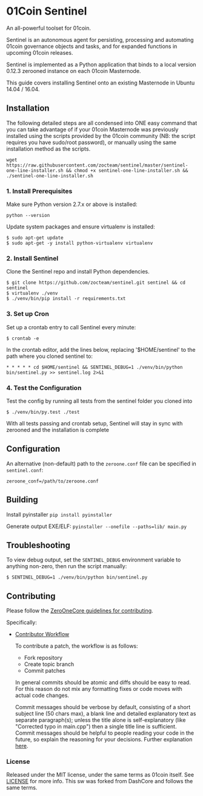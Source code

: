 # 01Coin Sentinel

An all-powerful toolset for 01coin.

Sentinel is an autonomous agent for persisting, processing and automating 01coin governance objects and tasks, and for expanded functions in upcoming 01coin releases.

Sentinel is implemented as a Python application that binds to a local version 0.12.3 zerooned instance on each 01coin Masternode.

This guide covers installing Sentinel onto an existing Masternode in Ubuntu 14.04 / 16.04.

## Installation

The following detailed steps are all condensed into ONE easy command that you can take advantage of if your 01coin Masternode was  previously installed using the scripts provided by the 01coin community (NB: the script requires you have sudo/root password), or manually using the same installation method as the scripts.

    wget https://raw.githubusercontent.com/zocteam/sentinel/master/sentinel-one-line-installer.sh && chmod +x sentinel-one-line-installer.sh && ./sentinel-one-line-installer.sh

### 1. Install Prerequisites

Make sure Python version 2.7.x or above is installed:

    python --version

Update system packages and ensure virtualenv is installed:

    $ sudo apt-get update
    $ sudo apt-get -y install python-virtualenv virtualenv


### 2. Install Sentinel

Clone the Sentinel repo and install Python dependencies.
    
    $ git clone https://github.com/zocteam/sentinel.git sentinel && cd sentinel
    $ virtualenv ./venv
    $ ./venv/bin/pip install -r requirements.txt

### 3. Set up Cron

Set up a crontab entry to call Sentinel every minute:

    $ crontab -e

In the crontab editor, add the lines below, replacing '$HOME/sentinel' to the path where you cloned sentinel to:

    * * * * * cd $HOME/sentinel && SENTINEL_DEBUG=1 ./venv/bin/python bin/sentinel.py >> sentinel.log 2>&1

### 4. Test the Configuration

Test the config by running all tests from the sentinel folder you cloned into

    $ ./venv/bin/py.test ./test

With all tests passing and crontab setup, Sentinel will stay in sync with zerooned and the installation is complete

## Configuration

An alternative (non-default) path to the `zeroone.conf` file can be specified in `sentinel.conf`:

    zeroone_conf=/path/to/zeroone.conf

## Building

Install pyinstaller `pip install pyinstaller`

Generate output EXE/ELF: `pyinstaller --onefile --paths=lib/ main.py`

## Troubleshooting

To view debug output, set the `SENTINEL_DEBUG` environment variable to anything non-zero, then run the script manually:

    $ SENTINEL_DEBUG=1 ./venv/bin/python bin/sentinel.py

## Contributing

Please follow the [ZeroOneCore guidelines for contributing](https://github.com/zocteam/zeroonecoin/blob/master/CONTRIBUTING.md).

Specifically:

* [Contributor Workflow](https://github.com/zocteam/zeroonecoin/blob/master/CONTRIBUTING.md#contributor-workflow)

    To contribute a patch, the workflow is as follows:

    * Fork repository
    * Create topic branch
    * Commit patches

    In general commits should be atomic and diffs should be easy to read. For this reason do not mix any formatting fixes or code moves with actual code changes.

    Commit messages should be verbose by default, consisting of a short subject line (50 chars max), a blank line and detailed explanatory text as separate paragraph(s); unless the title alone is self-explanatory (like "Corrected typo in main.cpp") then a single title line is sufficient. Commit messages should be helpful to people reading your code in the future, so explain the reasoning for your decisions. Further explanation [here](http://chris.beams.io/posts/git-commit/).

### License

Released under the MIT license, under the same terms as 01coin itself. See [LICENSE](LICENSE) for more info.
This sw was forked from DashCore and follows the same terms.
